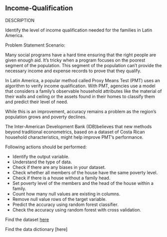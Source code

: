 ## Income-Qualification

DESCRIPTION

Identify the level of income qualification needed for the families in Latin America.

Problem Statement Scenario:

Many social programs have a hard time ensuring that the right people are given enough aid. It’s tricky when a program focuses on the poorest segment of the population. This segment of the population can’t provide the necessary income and expense records to prove that they qualify.

In Latin America, a popular method called Proxy Means Test (PMT) uses an algorithm to verify income qualification. With PMT, agencies use a model that considers a family’s observable household attributes like the material of their walls and ceiling or the assets found in their homes to
classify them and predict their level of need.

While this is an improvement, accuracy remains a problem as the region’s population grows and poverty declines.

The Inter-American Development Bank (IDB)believes that new methods beyond traditional econometrics, based on a dataset of Costa Rican household characteristics, might help improve PMT’s performance.

Following actions should be performed:

* Identify the output variable.
* Understand the type of data.
* Check if there are any biases in your dataset.
* Check whether all members of the house have the same poverty level.
* Check if there is a house without a family head.
* Set poverty level of the members and the head of the house within a family.
* Count how many null values are existing in columns.
* Remove null value rows of the target variable.
* Predict the accuracy using random forest classifier.
* Check the accuracy using random forest with cross validation.

Find the dataset [here](https://github.com/Simplilearn-Edu/Machine-Learning--Projects) 

Find the data dictionary [here] 
